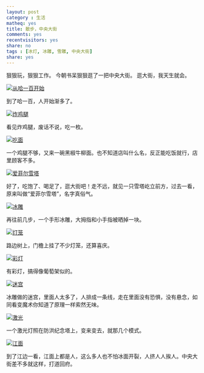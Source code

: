 ```yaml
---
layout: post 
category : 生活
matheq: yes
title: 散步，中央大街
comments: yes
recentvisitors: yes
share: no
tags : [冰灯, 冰雕, 雪雕, 中央大街] 
share: yes
---
```


狠狠玩，狠狠工作。
今朝书呆狠狠逛了一把中央大街。
逛大街，我天生就会。

<a class="fancybox" rel="gallary1" href="https://2s66lw.blu.livefilestore.com/y2pZRJnmrJNWzxK7kYCEXbm_IGgqCT75q9s-kGhIBrIUIG540nxWMB4SLu9mYEF_O2TSq7XjnXhTr_7dve1TWI_mddiySHYKbSnqFXl9hQYypg/PIC_20140214_164952_01D.jpg" title="从哈一百开始"><img src="https://2s66lw.blu.livefilestore.com/y2pZRJnmrJNWzxK7kYCEXbm_IGgqCT75q9s-kGhIBrIUIG540nxWMB4SLu9mYEF_O2TSq7XjnXhTr_7dve1TWI_mddiySHYKbSnqFXl9hQYypg/PIC_20140214_164952_01D.jpg" alt="从哈一百开始"/></a>

到了哈一百，人开始渐多了。

<a class="fancybox" rel="gallary1" href="https://2s66lw.blu.livefilestore.com/y2pplaNvQqn68MN5XwtzMRkoiMhsL6lFaVKtFVTsgftxnOPwn_BrFeHhSdnl1Mkf_UKYyVp5xQjdLZ9b4N9P7IJbKJFMgQwh6AF-gNJhxEZT8M/PIC_20140214_165225_8AC.jpg" title="炸鸡腿"><img src="https://2s66lw.blu.livefilestore.com/y2pplaNvQqn68MN5XwtzMRkoiMhsL6lFaVKtFVTsgftxnOPwn_BrFeHhSdnl1Mkf_UKYyVp5xQjdLZ9b4N9P7IJbKJFMgQwh6AF-gNJhxEZT8M/PIC_20140214_165225_8AC.jpg" alt="炸鸡腿"/></a>

看见炸鸡腿，废话不说，吃一枚。

<a class="fancybox" rel="gallary1" href="https://2s66lw.blu.livefilestore.com/y2psdx1602jIeaNPugjBKlNynn2_YHWCv0nNytKvUrTHlf5vJS-smweymP765yUINTXX6ej5GSHXjaAL0L3-qPYcqUrqVJINhxhuh21mAXLNlM/PIC_20140214_171750_0C3.jpg" title="吃面"><img src="https://2s66lw.blu.livefilestore.com/y2psdx1602jIeaNPugjBKlNynn2_YHWCv0nNytKvUrTHlf5vJS-smweymP765yUINTXX6ej5GSHXjaAL0L3-qPYcqUrqVJINhxhuh21mAXLNlM/PIC_20140214_171750_0C3.jpg" alt="吃面"/></a>

一个鸡腿不够，又来一碗黑椒牛柳面。也不知道店叫什么名，反正能吃饭就行，店里顾客不多。

<a class="fancybox" rel="gallary1" href="https://2s66lw.blu.livefilestore.com/y2phnLBOCoQSxFkWT1zX5Vb8nXtXOoAbn_Siqf52GmF5vitUbcPFlGyzODGK3zrNPlej5jNzHol_ObtK2K6IxWhg7Oi5B7DxNDJuZJtU7IMFbI/PIC_20140214_172147_2DD.jpg" title="爱菲尔雪塔"><img src="https://2s66lw.blu.livefilestore.com/y2phnLBOCoQSxFkWT1zX5Vb8nXtXOoAbn_Siqf52GmF5vitUbcPFlGyzODGK3zrNPlej5jNzHol_ObtK2K6IxWhg7Oi5B7DxNDJuZJtU7IMFbI/PIC_20140214_172147_2DD.jpg" alt="爱菲尔雪塔"/></a>

好了，吃饱了、喝足了，逛大街吧！走不远，就见一只雪塔屹立前方，过去一看，原来叫做“爱菲尔雪塔”，名字真俗气。

<a class="fancybox" rel="gallary1" href="https://2s66lw.blu.livefilestore.com/y2pS8oRgwHea0thfGSatdS2opifMVGUab4LOuk7JeKA-1L2WCEyzmn4JhuLBwMz3UFrZ66TxI8GW8kx-1pqiJFFjm_u0pN6PnDzO7Hd6QNRJpQ/PIC_20140214_172301_693.jpg" title="冰雕"><img src="https://2s66lw.blu.livefilestore.com/y2pS8oRgwHea0thfGSatdS2opifMVGUab4LOuk7JeKA-1L2WCEyzmn4JhuLBwMz3UFrZ66TxI8GW8kx-1pqiJFFjm_u0pN6PnDzO7Hd6QNRJpQ/PIC_20140214_172301_693.jpg" alt="冰雕"/></a>

再往前几步，一个手形冰雕，大拇指和小手指被晒掉一块。

<a class="fancybox" rel="gallary1" href="https://2s66lw.blu.livefilestore.com/y2pxe7dPMfQBckeuzoge__ON926QfP68WVLX4Wli6phQPPKDve9mmh7f1KlhIalMz_aWBUA7kqx87ZWy8k3ZcP3gua2DVDa7oG9dfyoAR1TWhk/PIC_20140214_172855_3B9.jpg" title="灯笼"><img src="https://2s66lw.blu.livefilestore.com/y2pxe7dPMfQBckeuzoge__ON926QfP68WVLX4Wli6phQPPKDve9mmh7f1KlhIalMz_aWBUA7kqx87ZWy8k3ZcP3gua2DVDa7oG9dfyoAR1TWhk/PIC_20140214_172855_3B9.jpg" alt="灯笼"/></a>

路边树上，门檐上挂了不少灯笼，还算喜庆。

<a class="fancybox" rel="gallary1" href="https://2s66lw.blu.livefilestore.com/y2pXHKxcrQ8a47tvrw36W685ljs2mI-DQW_Tu7zUyGMzmKLKvWZ2NxIoW1iIzYRZnOeep4ecP5sy2R5KuGsMgP-WJJAILcVlEG9j1viVkHxmwI/20140214191508.png" title="彩灯"><img src="https://2s66lw.blu.livefilestore.com/y2pXHKxcrQ8a47tvrw36W685ljs2mI-DQW_Tu7zUyGMzmKLKvWZ2NxIoW1iIzYRZnOeep4ecP5sy2R5KuGsMgP-WJJAILcVlEG9j1viVkHxmwI/20140214191508.png" alt="彩灯"/></a>

有彩灯，搞得像葡萄架似的。

<a class="fancybox" rel="gallary1" href="https://2s66lw.blu.livefilestore.com/y2pedJulc1OxDIEIm17l_GHfDKgsjngk4rn8-CMe8qVBU-AqLdy5I9iP6boKEqQtYH3mePKBlpaqdI-CQWwU4YZ73oylW4Qs5MiPF4qN7DX2KE/PIC_20140214_174626_8FE.jpg" title="迷宫"><img src="https://2s66lw.blu.livefilestore.com/y2pedJulc1OxDIEIm17l_GHfDKgsjngk4rn8-CMe8qVBU-AqLdy5I9iP6boKEqQtYH3mePKBlpaqdI-CQWwU4YZ73oylW4Qs5MiPF4qN7DX2KE/PIC_20140214_174626_8FE.jpg" alt="迷宫"/></a>

冰雕做的迷宫，里面人太多了，人排成一条线，走在里面没有恐惧，没有悬念，如同看变魔术你知道了原理一样索然无味。

<a class="fancybox" rel="gallary1" href="https://2s66lw.blu.livefilestore.com/y2p2xLioQzc-nL8MWlkoZdOG84yrlu6om3U-okruE37D8Ski7OUgBqCMrdo9FCMuk7M-twT5O6hMNyqrd5vI1aFHoGgs8sDgtGcni4A5TLbkOw/PIC_20140214_175134_D6B.jpg" title="激光"><img src="https://2s66lw.blu.livefilestore.com/y2p2xLioQzc-nL8MWlkoZdOG84yrlu6om3U-okruE37D8Ski7OUgBqCMrdo9FCMuk7M-twT5O6hMNyqrd5vI1aFHoGgs8sDgtGcni4A5TLbkOw/PIC_20140214_175134_D6B.jpg" alt="激光"/></a>

一个激光灯照在防洪纪念塔上，变来变去，就那几个模式。

<a class="fancybox" rel="gallary1" href="https://2s66lw.blu.livefilestore.com/y2pWAwnPg5HrOGCKtHouMfdH6aOPWUAU-DL8MzFXerG26GFTNKIDBWsP3HBDrQ5vNETQ28jMbcW-_qNPpBVQPph7BJGNPlpoeHOODKHriUoMmY/PIC_20140214_175520_D5F.jpg" title="江面"><img src="https://2s66lw.blu.livefilestore.com/y2pWAwnPg5HrOGCKtHouMfdH6aOPWUAU-DL8MzFXerG26GFTNKIDBWsP3HBDrQ5vNETQ28jMbcW-_qNPpBVQPph7BJGNPlpoeHOODKHriUoMmY/PIC_20140214_175520_D5F.jpg" alt="江面"/></a>

到了江边一看，江面上都是人，这么多人也不怕冰面开裂，人挤人人挨人。中央大街差不多就这样，打道回府。

